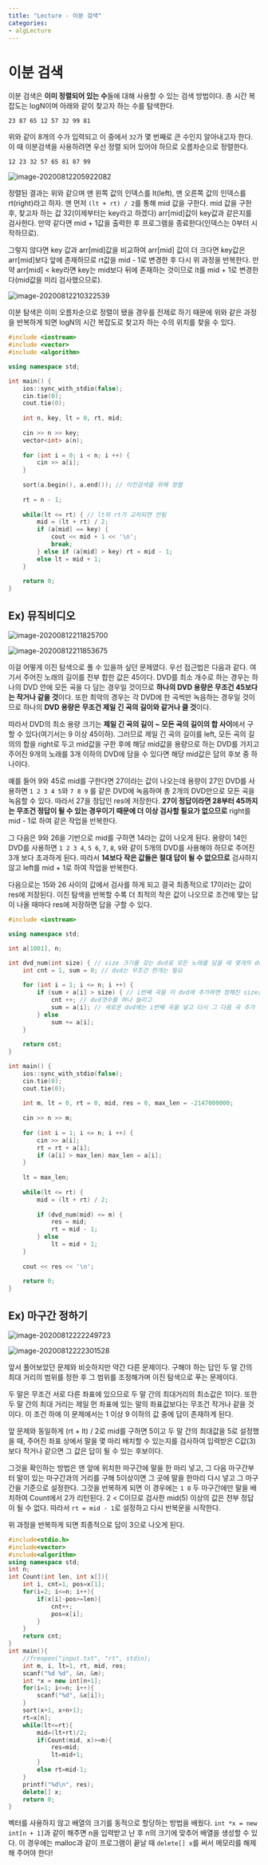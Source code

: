 ```yaml
---
title: "Lecture - 이분 검색"
categories: 
- algLecture
---
```


# 이분 검색

이분 검색은 **이미 정렬되어 있는 수**들에 대해 사용할 수 있는 검색 방법이다. 총 시간 복잡도는 logN이며 아래와 같이 찾고자 하는 수를 탐색한다.

```
23 87 65 12 57 32 99 81
```

위와 같이 8개의 수가 입력되고 이 중에서 ```32```가 몇  번째로 큰 수인지 알아내고자 한다. 이 때 이분검색을 사용하려면 우선 정렬 되어 있어야 하므로 오름차순으로 정렬한다.

```
12 23 32 57 65 81 87 99
```

![image-20200812205922082](../../post_images/20200812/image-20200812205922082.png)

정렬된 결과는 위와 같으며 맨 왼쪽 값의 인덱스를 lt(left), 맨 오른쪽 값의 인덱스를 rt(right)라고 하자. 맨 먼저 ```(lt + rt) / 2```를 통해 mid 값을 구한다. mid 값을 구한 후, 찾고자 하는 값 32(이제부터는 key라고 하겠다) arr[mid]값이 key값과 같은지를 검사한다. 만약 같다면 mid + 1값을 출력한 후 프로그램을 종료한다(인덱스는 0부터 시작하므로).

그렇지 않다면 key 값과 arr[mid]값을 비교하여 arr[mid] 값이 더 크다면 key값은 arr[mid]보다 앞에 존재하므로 rt값을 mid - 1로 변경한 후 다시 위 과정을 반복한다. 만약 arr[mid] < key라면 key는 mid보다 뒤에 존재하는 것이므로 lt를 mid + 1로 변경한다(mid값을 미리 검사했으므로). 

![image-20200812210322539](../../post_images/20200812/image-20200812210322539.png)

이분 탐색은 이미 오름차순으로 정렬이 됐을 경우를 전제로 하기 때문에 위와 같은 과정을 반복하게 되면 logN의 시간 복잡도로 찾고자 하는 수의 위치를 찾을 수 있다.

```c++
#include <iostream>
#include <vector>
#include <algorithm>

using namespace std;

int main() {
    ios::sync_with_stdio(false);
    cin.tie(0);
    cout.tie(0);
    
    int n, key, lt = 0, rt, mid;
    
    cin >> n >> key;
    vector<int> a(n);
    
    for (int i = 0; i < n; i ++) {
        cin >> a[i];
    }
    
    sort(a.begin(), a.end()); // 이진검색을 위해 정렬
    
    rt = n - 1;
  
    while(lt <= rt) { // lt와 rt가 교차되면 안됨
        mid = (lt + rt) / 2;
        if (a[mid] == key) {
            cout << mid + 1 << '\n';
            break;
        } else if (a[mid] > key) rt = mid - 1;
        else lt = mid + 1;
    }
    
    return 0;
}
```



## Ex) 뮤직비디오

![image-20200812211825700](../../post_images/20200812/image-20200812211825700.png)

![image-20200812211853675](../../post_images/20200812/image-20200812211853675.png)

이걸 어떻게 이진 탐색으로 풀 수 있을까 싶던 문제였다. 우선 접근법은 다음과 같다. 여기서 주어진 노래의 길이를 전부 합한 값은 45이다. DVD를 최소 개수로 하는 경우는 하나의 DVD 안에 모든 곡을 다 담는 경우일 것이므로 **하나의 DVD 용량은 무조건 45보다는 작거나 같을 것**이다. 또한 최악의 경우는 각 DVD에 한 곡씩만 녹음하는 경우일 것이므로 하나의 **DVD 용량은 무조건 제일 긴 곡의 길이와 같거나 클 것**이다.

따라서 DVD의 최소 용량 크기는 **제일 긴 곡의 길이 ~ 모든 곡의 길이의 합 사이**에서 구할 수 있다(여기서는 9 이상 45이하). 그러므로 제일 긴 곡의 길이를 left, 모든 곡의 길의의 합을 right로 두고 mid값을 구한 후에 해당 mid값을 용량으로 하는 DVD를 가지고 주어진 9개의 노래를 3개 이하의 DVD에 담을 수 있다면 해당 mid값은 답의 후보 중 하나이다. 

예를 들어 9와 45로 mid를 구한다면 27이라는 값이 나오는데 용량이 27인 DVD를 사용하면 ```1 2 3 4 5```와 ```7 8 9``` 를 같은 DVD에 녹음하여 총 2개의 DVD만으로 모든 곡을 녹음할 수 있다. 따라서 27을 정답인 res에 저장한다. **27이 정답이라면 28부터 45까지는 무조건 정답이 될 수 있는 경우이기 때문에 더 이상 검사할 필요가 없으므로** right를 mid - 1로 하여 같은 작업을 반복한다.

그 다음은 9와 26을 기반으로 mid를 구하면 14라는 값이 나오게 된다. 용량이 14인 DVD를 사용하면 ```1 2 3 4```, ```5 6```, ```7```, ```8```, ```9```와 같이 5개의 DVD를 사용해야 하므로 주어진 3개 보다 초과하게 된다. 따라서 **14보다 작은 값들은 절대 답이 될 수 없으므로** 검사하지 않고 left를 mid + 1로 하여 작업을 반복한다.

다음으로는 15와 26 사이의 값에서 검사를 하게 되고 결국 최종적으로 17이라는 값이 res에 저장된다. 이진 탐색을 반복할 수록 더 최적의 작은 값이 나오므로 조건에 맞는 답이 나올 때마다 res에 저장하면 답을 구할 수 있다.

```c++
#include <iostream>

using namespace std;

int a[1001], n;

int dvd_num(int size) { // size 크기를 갖는 dvd로 모든 노래를 담을 때 몇개의 dvd가 필요한가?
    int cnt = 1, sum = 0; // dvd는 무조건 한개는 필요
    
    for (int i = 1; i <= n; i ++) {
        if (sum + a[i] > size) { // i번째 곡을 이 dvd에 추가하면 정해진 size를 넘어버린다
            cnt ++; // dvd갯수를 하나 늘리고
            sum = a[i]; // 새로운 dvd에는 i번째 곡을 넣고 다시 그 다음 곡 추가
        } else
            sum += a[i];
    }
    
    return cnt;
}

int main() {
    ios::sync_with_stdio(false);
    cin.tie(0);
    cout.tie(0);
  
    int m, lt = 0, rt = 0, mid, res = 0, max_len = -2147000000;
    
    cin >> n >> m;
    
    for (int i = 1; i <= n; i ++) {
        cin >> a[i];
        rt = rt + a[i];
        if (a[i] > max_len) max_len = a[i];
    }
  
    lt = max_len;
        
    while(lt <= rt) {
        mid = (lt + rt) / 2;
        
        if (dvd_num(mid) <= m) {
            res = mid;
            rt = mid - 1;
        } else
            lt = mid + 1;
    }
    
    cout << res << '\n';
    
    return 0;
}
```



## Ex) 마구간 정하기

![image-20200812222249723](../../post_images/20200812/image-20200812222249723.png)

![image-20200812222301528](../../post_images/20200812/image-20200812222301528.png)

앞서 풀어보았던 문제와 비슷하지만 약간 다른 문제이다. 구해야 하는 답인 두 말 간의 최대 거리의 범위를 정한 후 그 범위를 조정해가며 이진 탐색으로 푸는 문제이다.

두 말은 무조건 서로 다른 좌표에 있으므로 두 말 간의 최대거리의 최소값은 1이다. 또한 두 말 간의 최대 거리는 제일 먼 좌표에 있는 말의 좌표값보다는 무조건 작거나 같을 것이다. 이 조건 하에 이 문제에서는 1 이상 9 이하의 값 중에 답이 존재하게 된다.

앞 문제와 동일하게 (rt + lt) / 2로 mid를 구하면 5이고 두 말 간의 최대값을 5로 설정했을 때, 주어진 좌표 상에서 말을 몇 마리 배치할 수 있는지를 검사하여 입력받은 C값(3)보다 작거나 같으면 그 값은 답이 될 수 있는 후보이다. 

그것을 확인하는 방법은 맨 앞에 위치한 마구간에 말을 한 마리 넣고, 그 다음 마구간부터 말이 있는 마구간과의 거리를 구해 5이상이면 그 곳에 말을 한마리 다시 넣고 그 마구간을 기준으로 설정한다. 그것을 반복하게 되면 이 경우에는 ```1 8``` 두 마구간에만 말을 배치하여 Count에서 2가 리턴된다. 2 < C이므로 검사한 mid(5) 이상의 값은 전부 정답이 될 수 없다. 따라서 ```rt = mid - 1```로 설정하고 다시 반복문을 시작한다.

위 과정을 반복하게 되면 최종적으로 답이 3으로 나오게 된다.

```c++
#include<stdio.h>
#include<vector>
#include<algorithm>
using namespace std;
int n;
int Count(int len, int x[]){
	int i, cnt=1, pos=x[1];
	for(i=2; i<=n; i++){
		if(x[i]-pos>=len){
			cnt++;
			pos=x[i];
		}
	}
	return cnt;
}
int main(){
	//freopen("input.txt", "rt", stdin);
	int m, i, lt=1, rt, mid, res;
	scanf("%d %d", &n, &m);
	int *x = new int[n+1];
	for(i=1; i<=n; i++){
		scanf("%d", &x[i]);
	}
	sort(x+1, x+n+1);
	rt=x[n];
	while(lt<=rt){
		mid=(lt+rt)/2;
		if(Count(mid, x)>=m){
			res=mid;
			lt=mid+1;
		}
		else rt=mid-1;
	}
	printf("%d\n", res);
	delete[] x;
	return 0;
}
```

벡터를 사용하지 않고 배열의 크기를 동적으로 할당하는 방법을 배웠다. ```int *x = new int[n + 1]```과 같이 해주면 n을 입력받고 난 후 n의 크기에 맞추어 배열을 생성할 수 있다. 이 경우에는 malloc과 같이 프로그램이 끝날 때 ```delete[] x```를 써서 메모리를 해제해 주어야 한다!
